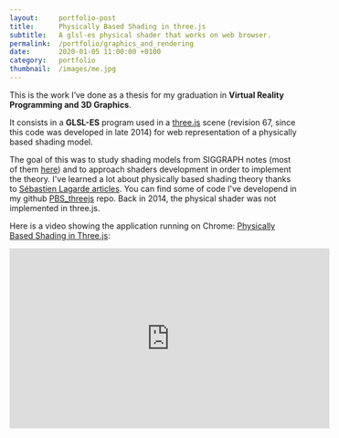 ```yaml
---
layout:     portfolio-post
title:      Physically Based Shading in three.js
subtitle:   A glsl-es physical shader that works on web browser.
permalink:  /portfolio/graphics_and_rendering
date:       2020-01-05 11:00:00 +0100
category:   portfolio
thumbnail:  /images/me.jpg
---
```


This is the work I’ve done as a thesis for my graduation in **Virtual Reality Programming and 3D Graphics**.

It consists in a **GLSL-ES** program used in a [three.js](https://threejs.org/) scene (revision 67, since this code was developed in late 2014) for web representation of a physically based shading model.

The goal of this was to study shading models from SIGGRAPH notes (most of them [here](https://blog.selfshadow.com/publications/s2013-shading-course/)) and to approach shaders development in order to implement the theory. I've learned a lot about physically based shading theory thanks to [Sébastien Lagarde articles](https://seblagarde.wordpress.com/2011/08/17/hello-world/). You can find some of code I've developend in my github [PBS_threejs](https://github.com/Ale32/PBS_threejs) repo. Back in 2014, the physical shader was not implemented in three.js.

Here is a video showing the application running on Chrome: [Physically Based Shading in Three.js](https://www.youtube.com/watch?v=eIMQb5TRfQg):

<iframe width="560" height="315" src="https://www.youtube.com/embed/eIMQb5TRfQg" frameborder="0" allow="encrypted-media; picture-in-picture" allowfullscreen></iframe>

